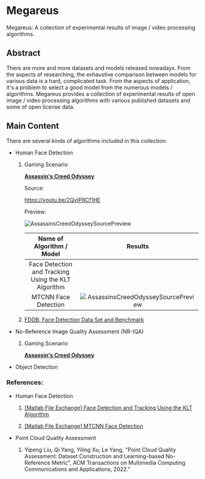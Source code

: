 # Megareus

Megareus: A collection of experimental results of image / video processing algorithms.

## Abstract

There are more and more datasets and models released nowadays. From the aspects of researching, the exhaustive comparison between models for various data is a hard,  complicated task. From the aspects of application, it's a problem to select a good model from the numerous models / algorithms. Megareus provides a collection of experimental results of open image / video processing algorithms with various published datasets and some of open license data.

## Main Content

There are several kinds of algorithms included in this collection:

- Human Face Detection
  
  1. Gaming Scenario
     
     **[Assassin's Creed Odyssey](https://en.wikipedia.org/wiki/Assassin's_Creed_Odyssey)**
     
     Source:
     
     https://youtu.be/2QyIP8Cf1HE
     
     Preview:
     
     ![AssassinsCreedOdysseySourcePreview](https://github.com/Jimmy-Hu/Megareus/blob/main/resources/gif/Assassin_Creed_Odyssey%202022-08-24%2018-38-46.gif)
     
     |             Name of Algorithm / Model                 |                        Results                  |
     | :---------------------------------------------------: | :---------------------------------------------: |
     | Face Detection and Tracking Using the KLT Algorithm   |                                                 |
     | MTCNN Face Detection                                  |![AssassinsCreedOdysseySourcePreview](https://github.com/Jimmy-Hu/Megareus/blob/main/resources/gif/Assassin_Creed_Odyssey%202022-08-24%2018-38-46_MTCNN_FaceDetection_0.45_300Frame.gif)|
     
  2. [FDDB: Face Detection Data Set and Benchmark](http://vis-www.cs.umass.edu/fddb/)
  
- No-Reference Image Quality Assessment (NR-IQA)
  
  1. Gaming Scenario
    
     **[Assassin's Creed Odyssey](https://en.wikipedia.org/wiki/Assassin's_Creed_Odyssey)**

     
- Object Detection







### References:

- Human Face Detection
  
  1. [[Matlab File Exchange] Face Detection and Tracking Using the KLT Algorithm](https://www.mathworks.com/help/vision/ug/face-detection-and-tracking-using-the-klt-algorithm.html)
     
  2. [[Matlab File Exchange] MTCNN Face Detection](https://www.mathworks.com/matlabcentral/fileexchange/73947-mtcnn-face-detection)
  
- Point Cloud Quality Assessment
  
  1. Yipeng Liu, Qi Yang, Yiling Xu, Le Yang, "Point Cloud Quality Assessment: Dataset Construction and Learning-based No-Reference Metric", ACM Transactions on Multimedia Computing Communications and Applications, 2022."

